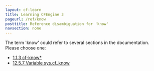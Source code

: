 ```yaml
---
layout: cf-learn
title: Learning CFEngine 3
pageurl: /ref/know
posttitle: Reference disambiguation for 'know'
navsection: none
---
```


The term 'know' could refer to several sections in the documentation. Please choose one:

- [1\.1\.3 cf\-know\*](https://cfengine.com/manuals/cf3-reference.html#cf-know)
- [12\.5\.7 Variable sys\.cf\_know](https://cfengine.com/manuals/cf3-reference.html#Variable-sys.cf_know)
